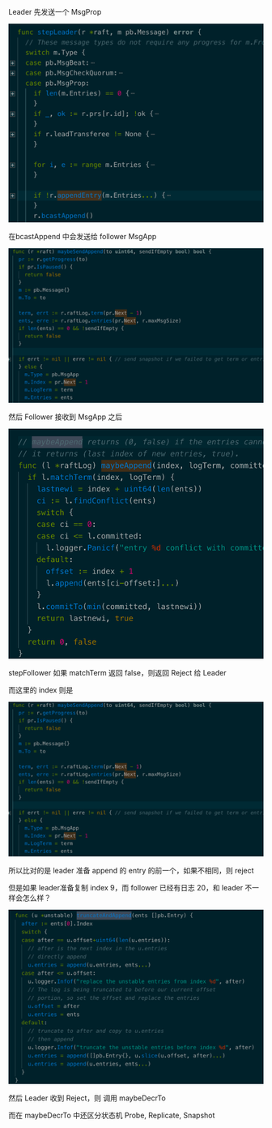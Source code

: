 
Leader 先发送一个 MsgProp

![](/asserts/raft4.png)

在bcastAppend 中会发送给 follower MsgApp

![](/asserts/raft5.png)

然后 Follower 接收到 MsgApp 之后

![](/asserts/raft6.png)

stepFollower 如果 matchTerm 返回 false，则返回 Reject 给 Leader

而这里的 index 则是

![](/asserts/raft7.png)

所以比对的是 leader 准备 append 的 entry 的前一个，如果不相同，则 reject

但是如果 leader准备复制 index 9，而  follower 已经有日志 20，和 leader 不一样会怎么样？

![](/asserts/raft8.png)

然后 Leader 收到 Reject，则 调用 maybeDecrTo

而在 maybeDecrTo 中还区分状态机 Probe, Replicate, Snapshot
